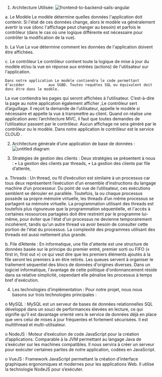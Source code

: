 

1)	Architecture Utilisée:
![frontend-to-backend-sails-angular](https://user-images.githubusercontent.com/35038332/49132518-06c3f580-f2dd-11e8-8eb5-794af59bcae6.jpg)


a.	Le Modèle
Le modèle détermine quelles données l'application doit contenir. Si l'état de ces données change, alors le modèle va généralement avertir la vue (donc l'affichage peut changer au besoin) et parfois le contrôleur (dans le cas où une logique différente est nécessaire pour contrôler la modification de la vue).

b.	La Vue
	La vue détermine comment les données de l'application doivent être affichées.

c.	Le contrôleur
Le contrôleur contient toute la logique de mise à jour du modèle et/ou la vue en   réponse aux entrées (actions) de l'utilisateur sur l'application.
        
	Dans notre application Le modèle contiendra le code permettant d’accéder           aux SGBD. Toutes requêtes SQL ou équivalent doit donc être dans le modèle.
La vue contiendra les pages qui seront affichées à l’utilisateur. C’est-à-dire la page au notre application également afficher ,Le contrôleur sert d’aiguillage. Il reçoit la demande de l’utilisateur, appelle le modèle si nécessaire et appelle la vue à transmettre au client.
           Quand on réalise une application avec l’architecture MVC, il faut que toutes demandes de l’utilisateur passent par le contrôleur. Aucun affichage ne sera généré par le contrôleur ou le modèle. Dans notre application le contrôleur est le service CLOUD .

2)	Architecture générale d’une application de base de données :
![untitled diagram](https://user-images.githubusercontent.com/35038332/49132551-20fdd380-f2dd-11e8-8540-8cfef76fbdfe.png)
 
3)	Stratégies de gestion des clients :
Deux stratégies se présentent à nous :
•	La gestion des clients par threads,
•	La gestion des clients par file d’attente,

a.	Threads :
Un thread, ou fil d’exécution est similaire à un processus car tous deux représentent l’exécution d’un ensemble d’instructions du langage machine d’un processeur. Du point de vue de l’utilisateur, ces exécutions semblent se dérouler en parallèle. Toutefois, la ou chaque processus possède sa propre mémoire virtuelle, les threads d’un même processus se partagent sa mémoire virtuelle.
La programmation utilisant des threads est toutefois plus rigoureuse que la programmation séquentielle, et l'accès à certaines ressources partagées doit être restreint par le programme lui-même, pour éviter que l'état d'un processus ne devienne temporairement incohérent, tandis qu'un autre thread va avoir besoin de consulter cette portion de l'état du processus. La complexité des programmes utilisant des threads est aussi nettement plus grande.

b.	File d’Attente :
En informatique, une file d'attente est une structure de données basée sur le principe du premier entré, premier sorti ou FIFO (« first in, first out ») ce qui veut dire que les premiers éléments ajoutés à la file seront les premiers à en être retirés.
Les queues servent à organiser le traitement séquentiel des blocs de données d'origines diverses.
Dans un logiciel informatique, l'avantage de cette politique d'ordonnancement réside dans sa relative simplicité, cependant elle pénalise les processus à temps bref d'exécution. 

4)	Les technologies d’implémentation :
Pour notre projet, nous nous basons sur trois technologies principales :

o	MySQL : MySQL est un serveur de bases de données relationnelles SQL développé dans un souci de performances élevées en lecture, ce qui signifie qu'il est davantage orienté vers le service de données déjà en place que vers celui de mises à jour fréquentes et fortement sécurisées. Il est multithread et multi-utilisateur.

o	NodeJS : Moteur d’exécution de code JavaScript pour la création d’applications. Comparable à la JVM permettant au langage Java de s’exécuter sur les machines compatibles. Il nous servira à créer un serveur pour exécuter certaines parties de notre application, codées en JavaScript.

o	VueJS : Framework JavaScript permettant la création d’interface graphiques ergonomiques et modernes pour les applications Web. Il utilise la technologie NodeJS pour s’exécuter.

